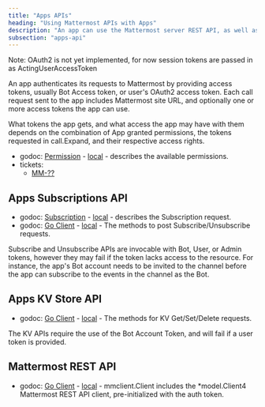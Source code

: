 ```yaml
---
title: "Apps APIs"
heading: "Using Mattermost APIs with Apps"
description: "An app can use the Mattermost server REST API, as well as new App Services APIs offered specifically to Mattermost Apps."
subsection: "apps-api"
---
```


Note: OAuth2 is not yet implemented, for now session tokens are passed in as ActingUserAccessToken

An app authenticates its requests to Mattermost by providing access tokens, usually Bot Access token, or user's OAuth2 access token. Each call request sent to the app includes Mattermost site URL, and optionally one or more access tokens the app can use.

What tokens the app gets, and what access the app may have with them depends on the combination of App granted permissions, the tokens requested in call.Expand, and their respective access rights.

- godoc: [Permission](https://pkg.go.dev/github.com/mattermost/mattermost-plugin-apps/apps#Permission) -
  [local](http://localhost:6060/pkg/github.com/mattermost/mattermost-plugin-apps/apps#Permission) -
  describes the available permissions.
- tickets:
  - [MM-??]()

## Apps Subscriptions API

- godoc: [Subscription](https://pkg.go.dev/github.com/mattermost/mattermost-plugin-apps/apps#Subscription) -
  [local](http://localhost:6060/pkg/github.com/mattermost/mattermost-plugin-apps/apps#Subscription) - describes the Subscription request.
- godoc: [Go Client](https://pkg.go.dev/github.com/mattermost/mattermost-plugin-apps/apps/mmclient/#Client.Subscribe) - [local](http://localhost:6060/pkg/github.com/mattermost/mattermost-plugin-apps/apps/mmclient/#Client.Subscribe) - The methods to post Subscribe/Unsubscribe requests.

Subscribe and Unsubscribe APIs are invocable with Bot, User, or Admin tokens, however they may fail if the token lacks access to the resource. For instance, the app's Bot account needs to be invited to the channel before the app can subscribe to the events in the channel as the Bot.

## Apps KV Store API
- godoc: [Go Client](https://pkg.go.dev/github.com/mattermost/mattermost-plugin-apps/apps/mmclient/#Client.KVDelete) - [local](http://localhost:6060/pkg/github.com/mattermost/mattermost-plugin-apps/apps/mmclient/#Client.KVDelete) - The methods for KV Get/Set/Delete requests.

The KV APIs require the use of the Bot Account Token, and will fail if a user token is provided.

## Mattermost REST API

- godoc: [Go Client](https://pkg.go.dev/github.com/mattermost/mattermost-plugin-apps/apps/mmclient/#Client) - [local](http://localhost:6060/pkg/github.com/mattermost/mattermost-plugin-apps/apps/mmclient/#Client) - mmclient.Client includes the *model.Client4 Mattermost REST API client, pre-initialized with the auth token.
